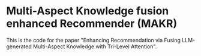 # **M**ulti-**A**spect **K**nowledge fusion enhanced **R**ecommender (MAKR)
This is the code for the paper "Enhancing Recommendation via Fusing LLM-generated Multi-Aspect Knowledge with Tri-Level Attention".
